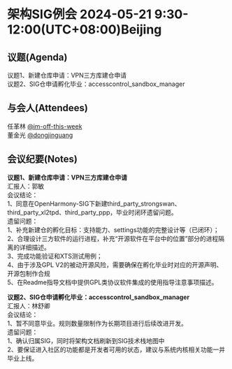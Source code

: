 # 架构SIG例会 2024-05-21 9:30-12:00(UTC+08:00)Beijing

## 议题(Agenda)

议题1、新建仓库申请：VPN三方库建仓申请  
议题2、SIG仓申请孵化毕业：accesscontrol_sandbox_manager  

## 与会人(Attendees)

任革林 [@im-off-this-week](https://gitee.com/im-off-this-week)  
董金光 [@dongjinguang](https://gitee.com/dongjinguang)  

## 会议纪要(Notes)

**议题1、新建仓库申请：VPN三方库建仓申请**  
汇报人：郭敏  
会议结论：  
1、同意在OpenHarmony-SIG下新建third_party_strongswan、third_party_xl2tpd、third_party_ppp，毕业时闭环遗留问题。  
遗留问题：  
1、补充新建仓的孵化目标：支持能力、settings功能的完整设计等（已闭环）；  
2、合理设计三方软件的运行进程，补充“开源软件在平台中的位置”部分的进程隔离的详细描述。  
3、完成功能验证和XTS测试用例；  
4、由于涉及GPL V2的被动开源风险，需要确保在孵化毕业时对应的开源声明、开源包制作合规  
5、在Readme指导文档中提供GPL类协议软件集成的使用指导注意事项描述。  

**议题2、SIG仓申请孵化毕业：accesscontrol_sandbox_manager**  
汇报人：林舒卿  
会议结论：  
1、暂不同意毕业。规则数量限制作为长期项目进行后续改进开发。  
遗留问题：  
1、确认归属SIG，同时将架构文档刷新到SIG技术栈地图中  
2、要保证进入社区的功能都是开发者可用的状态，建议与系统内核相关功能一并毕业上线。  
